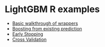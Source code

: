 LightGBM R examples
====
* [Basic walkthrough of wrappers](basic_walkthrough.R)
* [Boosting from existing prediction](boost_from_prediction.R)
* [Early Stopping](early_stopping.R)
* [Cross Validation](cross_validation.R)
